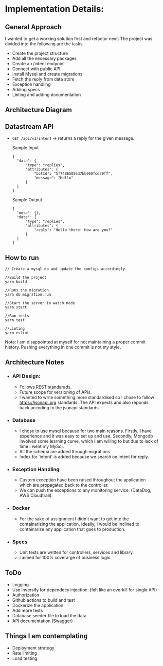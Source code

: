 # Implementation Details:

## General Approach
I wanted to get a working solution first and refactor next. The project was divided into the following are the tasks  
- Create the project structure
- Add all the necessary packages
- Create an /intent endpoint
- Connect with public API
- Install Mysql and create migrations
- Fetch the reply from data store
- Exception handling
- Adding specs
- Linting and adding documentation
 
## Architecture Diagram


## Datastream API
- `GET /api/v1/intent` -> returns a reply for the given message.

  Sample Input
  ```
  {
    "data": {
        "type": "replies",
        "attributes": {
            "botId": "5f74865056d7bb000fcd39ff",
            "message": "Hello"
        }
    }
  }
  ```

  Sample Output
  ```
  {
    "meta": {},
    "data": {
        "type": "replies",
        "attributes": {
            "reply": "Hello there! How are you?"
        }
    }
  }
  ```

## How to run
```
// Create a mysql db and update the configs accordingly.

//Build the project
yarn build

//Runs the migration
yarn db migration:run

//Start the server in watch mode
yarn start

//Run tests
yarn test

//Linting
yarn eslint
```

Note: I am disappointed at myself for not maintaining a proper commit history. Pushing everything in one commit is not my style.

## Architecture Notes

- ### API Design: 
  - Follows REST standarads.
  - Future scope for versioning of APIs. 
  - I wanted to write something more standardised so I chose to follow https://jsonapi.org standards. The API expects and also reponds back accoding to the jsonapi standards.

- ### Database
  - I chose to use mysql because for two main reasons. Firstly, I have experience and it was easy to set up and use. Secondly, Mongodb involved some learning curve, which I am willing to but due to lack of time I went my MySql.
  - All the schema are added through migrations
  - Index for 'intent' is added because we search on intent for reply.

- ### Exception Handling
  - Custom exception have been raised throughout the application which are propagated back to the controller. 
  - We can push the exceptions to any monitoring service. (DataDog, AWS Cloudtrail).

- ### Docker
  - For the sake of assignment I didn't want to get into the containarizing the application. Ideally, I would be inclined to containarize any application that goes to production.

- ### Specs
  - Unit tests are written for controllers, services and library.
  - I aimed for 100% coverarge of business logic. 

## ToDo
- Logging
- Use Inversify for dependecy injection. (felt like an overkill for single API)
- Authorization
- Github actions to build and test
- Dockerize the application
- Add more tests
- Database seeder file to load the data
- API documentation (Swagger)

## Things I am contemplating 
- Deployment strategy
- Rate limiting
- Load testing
